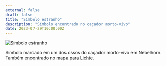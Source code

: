 ```yaml
---
external: false
draft: false
title: "Símbolo estranho"
description: "Símbolo encontrado no caçador morto-vivo"
date: 2023-07-29T10:00:00Z
---
```


![Símbolo estranho](/images/simbolo-caçador.png)

Símbolo marcado em um dos ossos do caçador morto-vivo em Nebelhorn. Também encontrado no [mapa para Lichte](/pistas/mapa-lichte).